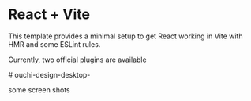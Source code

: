 # React + Vite

This template provides a minimal setup to get React working in Vite with HMR and some ESLint rules.

Currently, two official plugins are available 

#   o u c h i - d e s i g n - d e s k t o p - 


some screen shots 

 
 
